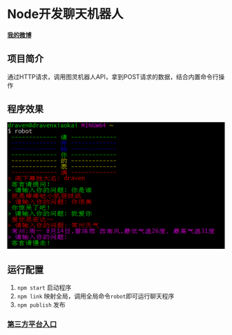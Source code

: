 # Node开发聊天机器人

#### [我的微博](http://weibo.com/u/3826537889?refer_flag=1001030201_&is_all=1)

## 项目简介
通过HTTP请求，调用图灵机器人API，拿到POST请求的数据，结合内置命令行操作

## 程序效果
![](https://raw.githubusercontent.com/dravenxiaokai/robot/master/public/img/jietu.png)

## 运行配置
1. `npm start` 启动程序
2. `npm link` 映射全局，调用全局命令`robot`即可运行聊天程序
3. `npm publish` 发布

### [第三方平台入口](http://www.tuling123.com/)